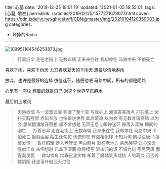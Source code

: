 title: 心墓
date: '2019-12-25 19:01:19'
updated: '2021-01-05 16:55:01'
tags: [心墓, 歌曲]
permalink: /articles/2019/12/25/1577271679077.html
cover: https://cdn.jsdelivr.net/gh/csfwff/CDN@master/img/20210104120359083.jpg
categories: 
- 坏掉的Radio
---
![109951164546253873.jpg](https://cdn.jsdelivr.net/gh/csfwff/CDN@master/img/20210104120359083.jpg)

<!-- require APlayer -->

<link rel="stylesheet" href="https://cdn.jsdelivr.net/npm/aplayer/dist/APlayer.min.css">  
<script src="https://cdn.jsdelivr.net/npm/aplayer/dist/APlayer.min.js"></script>  
<!-- require MetingJS -->  
<script src="https://cdn.jsdelivr.net/npm/meting@2/dist/Meting.min.js"></script>

<meting-js  
server="netease"  
type="song"  
id="1409322717">
</meting-js>

> 打着旧伞 走在老街上
> 无数车辆 正来来往往
> 我却停在 马路中央
> 不怕死亡

喜欢下雨，喜欢下雨天
尤其喜欢夏天的下雨天
想要尽情地淋雨

放弃，也许是最好的选择
彷徨迷茫，随便他吧
马路中间，所有的都是陌路

心里有一座坟
葬着的就是自己
对这个世界早已麻木

最后附上歌词

> 天色欲暗 与一波波云浪
> 弥漫了整个空 与我心上
> 滴滴答答雨点 打在墓上
> 似扑灭胸膛里 赤焰奔放
> 也像诉说世界 此后荒凉
> 以为会 有无数言语痛畅
> 以为会 思绪翻涌敞开回想
> 却不曾想是 无声无息与眼神迷茫
> 像落入深海 瞬间的溺亡
> &emsp;
> 打着旧伞 走在老街上
> 无数车辆 正来来往往
> 我却停在 马路中央
> 不怕死亡
> 擦肩面容 陌生还匆忙
> 恍惚却觉 有些相似样
> 不知为何 刻尽荒唐
> 而答案发慌
> &emsp;
> 昏灯照耀 走入老厅堂
> 黑白照片 就在老地方
> 熟悉笑容 让心滚烫
> 喉似涩痒
> 未细想时 已盖下深藏
> 欲将续写 暂未归的谎
> 不知为何 写尽荒唐
> 而答案发慌
> &emsp;
> 微勾嘴角 绘春日里笑样
> 却着了魔越笑声越扬
> 人的羁绊 可否跨越阴阳
> 还是落叶般泯灭过往

